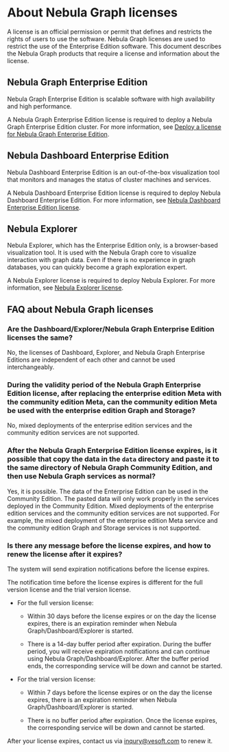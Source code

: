 # About Nebula Graph licenses

A license is an official permission or permit that defines and restricts the rights of users to use the software. Nebula Graph licenses are used to restrict the use of the Enterprise Edition software. This document describes the Nebula Graph products that require a license and information about the license.

## Nebula Graph Enterprise Edition 

Nebula Graph Enterprise Edition is scalable software with high availability and high performance. 

A Nebula Graph Enterprise Edition license is required to deploy a Nebula Graph Enterprise Edition cluster. For more information, see [Deploy a license for Nebula Graph Enterprise Edition](../4.deployment-and-installation/deploy-license.md).

## Nebula Dashboard Enterprise Edition

Nebula Dashboard Enterprise Edition is an out-of-the-box visualization tool that monitors and manages the status of cluster machines and services.

A Nebula Dashboard Enterprise Edition license is required to deploy Nebula Dashboard Enterprise Edition. For more information, see [Nebula Dashboard Enterprise Edition license](../nebula-dashboard-ent/11.dashboard-ent-license.md). 

## Nebula Explorer 

Nebula Explorer, which has the Enterprise Edition only, is a browser-based visualization tool. It is used with the Nebula Graph core to visualize interaction with graph data. Even if there is no experience in graph databases, you can quickly become a graph exploration expert.

A Nebula Explorer license is required to deploy Nebula Explorer. For more information, see [Nebula Explorer license](../nebula-explorer/deploy-connect/3.explorer-license.md).


## FAQ about Nebula Graph licenses

### Are the Dashboard/Explorer/Nebula Graph Enterprise Edition licenses the same?

No, the licenses of Dashboard, Explorer, and Nebula Graph Enterprise Editions are independent of each other and cannot be used interchangeably.

### During the validity period of the Nebula Graph Enterprise Edition license, after replacing the enterprise edition Meta with the community edition Meta, can the community edition Meta be used with the enterprise edition Graph and Storage?

No, mixed deployments of the enterprise edition services and the community edition services are not supported.

### After the Nebula Graph Enterprise Edition license expires, is it possible that copy the data in the `data` directory and paste it to the same directory of Nebula Graph Community Edition, and then use Nebula Graph services as normal? 

Yes, it is possible. The data of the Enterprise Edition can be used in the Community Edition. The pasted data will only work properly in the services deployed in the Community Edition. Mixed deployments of the enterprise edition services and the community edition services are not supported. For example, the mixed deployment of the enterprise edition Meta service and the community edition Graph and Storage services is not supported.

### Is there any message before the license expires, and how to renew the license after it expires?

The system will send expiration notifications before the license expires.

The notification time before the license expires is different for the full version license and the trial version license.

- For the full version license:

  - Within 30 days before the license expires or on the day the license expires, there is an expiration reminder when Nebula Graph/Dashboard/Explorer is started.

  - There is a 14-day buffer period after expiration. During the buffer period, you will receive expiration notifications and can continue using Nebula Graph/Dashboard/Explorer. After the buffer period ends, the corresponding service will be down and cannot be started. 

- For the trial version license: 

  - Within 7 days before the license expires or on the day the license expires, there is an expiration reminder when Nebula Graph/Dashboard/Explorer is started.

  - There is no buffer period after expiration. Once the license expires, the corresponding service will be down and cannot be started. 


After your license expires, contact us via [inqury@vesoft.com](mailto:inqury@vesoft.com) to renew it.



